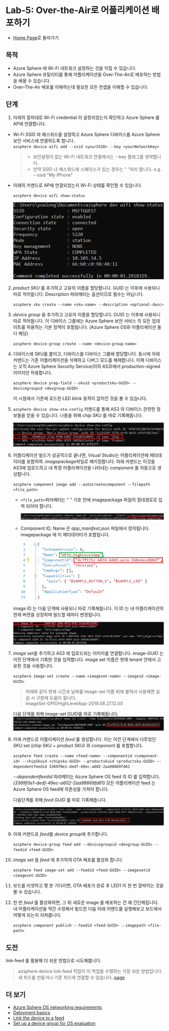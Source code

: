 # Lab-5: Over-the-Air로 어플리케이션 배포하기

- [Home Page](README.md)로 돌아가기

## 목적

- Azure Sphere 에 Wi-Fi 네트워크 설정하는 것을 익힐 수 있습니다.
- Azure Sphere 유틸리티를 통해 어플리케이션을 Over-The-Air로 배포하는 방법을 배울 수 있습니다.
- Over-The-Air 배포를 이해하는데 필요한 모든 컨셉을 이해할 수 있습니다.
  
## 단계

1. 아래의 절차대로 Wi-Fi credential 이 설정되었는지 확인하고 Azure Sphere 를 AP에 연결합니다.

- Wi-Fi SSID 와 패스워드를 설정하고 Azure Sphere 디바이스를 Azure Sphere 보안 서비스에 연결하도록 합니다.   
   `azsphere device wifi add --ssid <yourSSID> --key <yourNetworkKey>`
   
   > - 보안설정이 없는 Wi-Fi 네트워크 연결에서는 --key 플래그를 생략합니다.
   > - 만약 SSID 나 패스워드에 스페이스가 있는 경우는 " "처리 합니다. e.g. --ssid "My iPhone"

-  아래의 커맨드로 AP에 연결되었는지 Wi-Fi 상태를 확인할 수 있습니다.
   
   `azsphere device wifi show-status`

    ![](images/show-wifi-status.png)
    
2. *product SKU* 를 추가하고 고유의 이름을 할당합니다. GUID 는 이후에 사용되니 따로 적어둡니다. Description 파라메터는 옵션이므로 필수는 아닙니다.

   `azsphere sku create --name <sku-name> --description <optional-desc>`
   
4. *device group* 을 추가하고 고유의 이름을 할당합니다. GUID 는 이후에 사용되니 따로 적어둡니다. 이 디바이스 그룹에는 Azure Sphere 보안 서비스 의 모든 업데이트를 허용하는 기본 정책이 포함됩니다. (Azure Sphere OS와 어플리케이션 둘 다 해당)

    `azsphere device-group create --name <device-group-name>`

5. 디바이스에 SKU를 붙이고, 디바이스를 디바이스 그룹에 할당합니다. 동시에 아래 커맨드는 기존 어플리케이션을 삭제하고 디버그 모드를 해제합니다. 이제 디바이스는 오직 Azure Sphere Security Service(이하 AS3)에서 production-signed 이미지만 허용합니다.

    `azsphere device prep-field --skuid <productsku-GUID> --devicegroupid <devgroup-GUID>`

    이 시점에서 기존에 로드된 LED blink 동작이 없어진 것을 볼 수 있습니다.

6. `azsphere device show-ota-config` 커맨드를 통해 AS3 의 디바이스 관련한 정보들을 얻을 수 있습니다. 나중을 위해 *chip SKU* 를 따로 기록해둡니다.

   ![](images/chip-sku.png)

7. 어플리케이션 빌드가 성공적으로 끝나면, Visual Studio는 어플리케이션에 메타데이터를 포함하여 *.imagepackage*파일로 패키징합니다. 아래 커맨드는 이것을 AS3에 업로드하고 내 특정 어플리케이션을 나타내는 *component* 를 자동으로 생성합니다.
   
   `azsphere component image add --autocreatecomponent --filepath <file_path>`

   - `<file_path>`파라메터는 " " 기호 안에 imagepackage 파일의 절대경로로 입력 되어야 합니다.  
        
        ![](images/path.png)

   - Component ID, Name 은 *app_manifest.json* 파일에서 정의됩니다. imagepackage 에 이 메타데이터가 포함됩니다.
        
        ![](images/component-id.png)

   image ID 는 다음 단계에 사용되니 따로 기록해둡니다.
   이 ID 는 내 어플리케이션의 현재 버젼을 상징하며 빌드할 때마다 변경됩니다.

    ![](images/image-id.png)

8. *image set*을 추가하고 AS3 에 업로드되는 이미지를 연결합니다. image-GUID 는 이전 단계에서 기록한 것을 입력합니다.
image set 이름은 현재 tenant 안에서 고유한 것을 사용합니다.

    `azsphere image-set create --name <imageset-name> --imageid <image-GUID>`

    > 아래와 같이 현재 시간과 날짜를 image-set 이름 뒤에 붙여서 사용해면 실습 시 구분에 도움이 됩니다.    
    ImageSet-GPIOHighLevelApp-2019.08.27.12.00

    다음 단게를 위해 image-set GUID를 따로 기록해둡니다.
![](images/image-set.png)

9. 아래 커맨드로 어플리케이션 *feed* 를 생성합니다. 이는 이전 단계에서 다루었던 *SKU* set (chip SKU + product SKU) 와 *component* 를 포함합니다.

    `azsphere feed create --name <feed-name> --componentid <component-id> --chipSkuid <chipsku-GUID> --productskuid <productsku-GUID> --dependentfeedid 3369f0e1-dedf-49ec-a602-2aa98669fd61`

    *--dependentfeedid* 파라메터는 Azure Sphere OS feed 의 ID 를 입력합니다. *(3369f0e1-dedf-49ec-a602-2aa98669fd61)*  모든 어플리케이션 feed 는 Azure Sphere OS feed에 의존성을 가져야 합니다.

    다음단계를 위해 *feed GUID* 를 따로 기록해둡니다.

    ![](images/feed-id.png)

10. 아래 커맨드로 *feed*를 *device group*에 추가합니다.
    
    `azsphere device-group feed add --devicegroupid <devgroup-GUID> --feedid <feed-GUID>`

11. *image set* 을 *feed* 에 추가하여 OTA 배포를 활성화 합니다.

    `azsphere feed image-set add --feedid <feed-GUID> --imagesetid <imageset-GUID>`

12. 보드를 리셋하고 몇 분 기다리면, OTA 배포가 완료 후 LED1 이 한 번 깜박이는 것을 볼 수 있습니다.

13. 한 번 *feed* 를 활성화하면, 그 뒤 새로운 image 를 배포하는 건 꽤 간단해집니다. 내 어플리케이션을 약간 수정해서 빌드한 다음 아래 커맨드를 실행해보고 보드에서 어떻게 되는지 지켜봅니다.

    `azsphere component publish --feedid <feed-GUID> --imagepath <file-path>`

## 도전

link-feed 를 활용해 더 쉬운 방법으로 시도해봅니다.
> azsphere device link-feed 작업이 이 작업을 수행하는 가장 쉬운 방법입니다. 새 피드를 만들거나 기존 피드에 연결할 수 있습니다.
[page](https://docs.microsoft.com/ko-kr/azure-sphere/deployment/link-to-feed)

## 더 보기
- [Azure Sphere OS networking requirements](https://docs.microsoft.com/en-us/azure-sphere/network/ports-protocols-domains)
- [Deloyment basics](https://docs.microsoft.com/en-us/azure-sphere/deployment/deployment-concepts)
- [Link the device to a feed](https://docs.microsoft.com/en-us/azure-sphere/deployment/link-to-feed)
- [Set up a device group for OS evaluation](https://docs.microsoft.com/en-us/azure-sphere/deployment/set-up-evaluation-device-group)